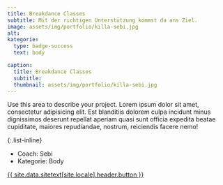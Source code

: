 ```yaml
---
title: Breakdance Classes
subtitle: Mit der richtigen Unterstützung kommst du ans Ziel.
image: assets/img/portfolio/killa-sebi.jpg
alt:
kategorie:
  type: badge-success
  text: body

caption:
  title: Breakdance Classes
  subtitle:
  thumbnail: assets/img/portfolio/killa-sebi.jpg
---
```

Use this area to describe your project. Lorem ipsum dolor sit amet, consectetur adipisicing elit. Est blanditiis dolorem culpa incidunt minus dignissimos deserunt repellat aperiam quasi sunt officia expedita beatae cupiditate, maiores repudiandae, nostrum, reiciendis facere nemo!

{:.list-inline}
- Coach: Sebi
- Kategorie: Body

<a class="btn btn-primary btn-xl text-uppercase js-scroll-trigger" href="{{site.data.sitetext[site.locale].header.buttonlink }}">{{ site.data.sitetext[site.locale].header.button }}</a>
